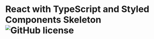# React with TypeScript and Styled Components Skeleton ![GitHub license](https://img.shields.io/badge/license-MIT-blue.svg)
